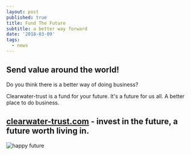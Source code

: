 ```yaml
---
layout: post
published: true
title: Fund The Future
subtitle: a better way forward
date: '2018-03-09'
tags:
  - news
---
```

## Send value around the world!

Do you think there is a better way of doing business?

Clearwater-trust is a fund for your future. It's a future for us all. A better place to do business. 

## [clearwater-trust.com](https://clearwater-trust.com) - invest in the future, a future worth living in.
![happy future]({{site.baseurl}}/_drafts/Happy-future.png)
